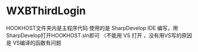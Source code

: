# WXBThirdLogin
HOOKHOST文件夹内是主程序代码
使用的是 SharpDevelop IDE 编写，用SharpDevelop打开HOOKHOST.sln即可
（不能用 VS 打开 ，没有用VS写的原因是 VS编译的函数有问题
